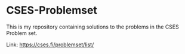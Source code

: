 #                           CSES-Problemset
This is my repository containing solutions to the problems in the CSES Problem set.

Link: https://cses.fi/problemset/list/

